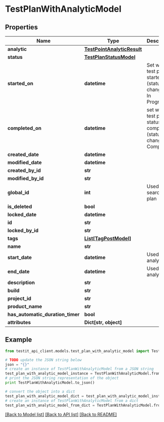 # TestPlanWithAnalyticModel


## Properties
Name | Type | Description | Notes
------------ | ------------- | ------------- | -------------
**analytic** | [**TestPointAnalyticResult**](TestPointAnalyticResult.md) |  | 
**status** | [**TestPlanStatusModel**](TestPlanStatusModel.md) |  | 
**started_on** | **datetime** | Set when test plan is starter (status changed to: In Progress) | [optional] 
**completed_on** | **datetime** | set when test plan status is completed (status changed to: Completed) | [optional] 
**created_date** | **datetime** |  | [optional] 
**modified_date** | **datetime** |  | [optional] 
**created_by_id** | **str** |  | 
**modified_by_id** | **str** |  | [optional] 
**global_id** | **int** | Used for search Test plan | 
**is_deleted** | **bool** |  | 
**locked_date** | **datetime** |  | [optional] 
**id** | **str** |  | 
**locked_by_id** | **str** |  | [optional] 
**tags** | [**List[TagPostModel]**](TagPostModel.md) |  | [optional] 
**name** | **str** |  | 
**start_date** | **datetime** | Used for analytics | [optional] 
**end_date** | **datetime** | Used for analytics | [optional] 
**description** | **str** |  | [optional] 
**build** | **str** |  | [optional] 
**project_id** | **str** |  | 
**product_name** | **str** |  | [optional] 
**has_automatic_duration_timer** | **bool** |  | [optional] 
**attributes** | **Dict[str, object]** |  | 

## Example

```python
from testit_api_client.models.test_plan_with_analytic_model import TestPlanWithAnalyticModel

# TODO update the JSON string below
json = "{}"
# create an instance of TestPlanWithAnalyticModel from a JSON string
test_plan_with_analytic_model_instance = TestPlanWithAnalyticModel.from_json(json)
# print the JSON string representation of the object
print TestPlanWithAnalyticModel.to_json()

# convert the object into a dict
test_plan_with_analytic_model_dict = test_plan_with_analytic_model_instance.to_dict()
# create an instance of TestPlanWithAnalyticModel from a dict
test_plan_with_analytic_model_from_dict = TestPlanWithAnalyticModel.from_dict(test_plan_with_analytic_model_dict)
```
[[Back to Model list]](../README.md#documentation-for-models) [[Back to API list]](../README.md#documentation-for-api-endpoints) [[Back to README]](../README.md)


